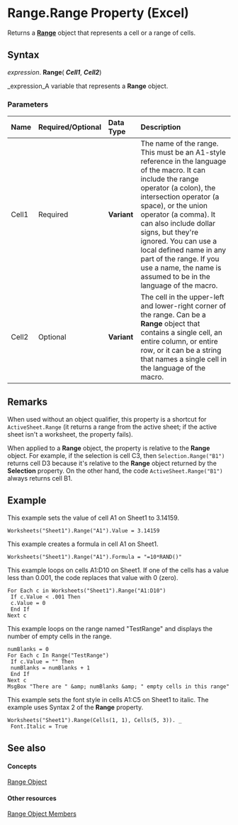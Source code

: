 
# Range.Range Property (Excel)

Returns a  **[Range](b8207778-0dcc-4570-1234-f130532cc8cd.md)** object that represents a cell or a range of cells.


## Syntax

 _expression_. **Range**( **_Cell1_**,  **_Cell2_**)

 _expression_A variable that represents a  **Range** object.


### Parameters



|**Name**|**Required/Optional**|**Data Type**|**Description**|
|:-----|:-----|:-----|:-----|
|Cell1|Required| **Variant**|The name of the range. This must be an A1-style reference in the language of the macro. It can include the range operator (a colon), the intersection operator (a space), or the union operator (a comma). It can also include dollar signs, but they're ignored. You can use a local defined name in any part of the range. If you use a name, the name is assumed to be in the language of the macro.|
|Cell2|Optional| **Variant**|The cell in the upper-left and lower-right corner of the range. Can be a  **Range** object that contains a single cell, an entire column, or entire row, or it can be a string that names a single cell in the language of the macro.|

## Remarks

When used without an object qualifier, this property is a shortcut for  `ActiveSheet.Range` (it returns a range from the active sheet; if the active sheet isn't a worksheet, the property fails).

When applied to a  **Range** object, the property is relative to the **Range** object. For example, if the selection is cell C3, then `Selection.Range("B1")` returns cell D3 because it's relative to the **Range** object returned by the **Selection** property. On the other hand, the code `ActiveSheet.Range("B1")` always returns cell B1.


## Example

This example sets the value of cell A1 on Sheet1 to 3.14159.


```
Worksheets("Sheet1").Range("A1").Value = 3.14159
```

This example creates a formula in cell A1 on Sheet1.




```
Worksheets("Sheet1").Range("A1").Formula = "=10*RAND()"
```

This example loops on cells A1:D10 on Sheet1. If one of the cells has a value less than 0.001, the code replaces that value with 0 (zero).




```
For Each c in Worksheets("Sheet1").Range("A1:D10") 
 If c.Value < .001 Then 
 c.Value = 0 
 End If 
Next c
```

This example loops on the range named "TestRange" and displays the number of empty cells in the range.




```
numBlanks = 0 
For Each c In Range("TestRange") 
 If c.Value = "" Then 
 numBlanks = numBlanks + 1 
 End If 
Next c 
MsgBox "There are " &amp; numBlanks &amp; " empty cells in this range"
```

This example sets the font style in cells A1:C5 on Sheet1 to italic. The example uses Syntax 2 of the  **Range** property.




```
Worksheets("Sheet1").Range(Cells(1, 1), Cells(5, 3)). _ 
 Font.Italic = True 

```


## See also


#### Concepts


 [Range Object](b8207778-0dcc-4570-1234-f130532cc8cd.md)
#### Other resources


 [Range Object Members](4336bf81-1e63-7e44-1792-baf366a027a7.md)
